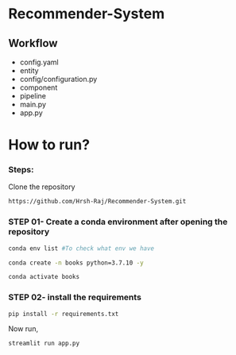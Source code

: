 # Recommender-System

## Workflow

- config.yaml
- entity
- config/configuration.py
- component
- pipeline
- main.py
- app.py

# How to run?
### Steps: 

Clone the repository

```bash
https://github.com/Hrsh-Raj/Recommender-System.git
```
### STEP 01- Create a conda environment after opening the repository


```bash
conda env list #To check what env we have
``` 

```bash
conda create -n books python=3.7.10 -y
```

```bash
conda activate books
```


### STEP 02- install the requirements
```bash
pip install -r requirements.txt
```

Now run, 
```bash
streamlit run app.py
```